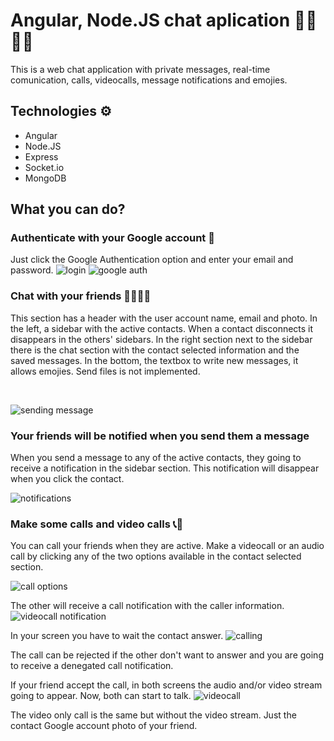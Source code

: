 # Angular, Node.JS chat aplication 👨‍💻👩‍💻
This is a web chat application with private messages, real-time comunication, calls, videocalls, message notifications and emojies.

## Technologies ⚙️

* Angular
* Node.JS
* Express
* Socket.io
* MongoDB


## What you can do?

### Authenticate with your Google account 🔐
Just click the Google Authentication option and enter your email and password.
![login](https://user-images.githubusercontent.com/47344349/117557110-f88d6e00-b02c-11eb-9983-dc91da4151cd.png)
![google auth](https://user-images.githubusercontent.com/47344349/117557115-ffb47c00-b02c-11eb-81ba-0784c949e5af.png)

### Chat with your friends 👩🧒👸🧔
This section has a header with the user account name, email and photo. In the left, a sidebar with the active contacts. When a contact disconnects it disappears in the others' sidebars. In the right section next to the sidebar there is the chat section with the contact selected information and the saved messages. In the bottom, the textbox to write new messages, it allows emojies. Send files is not implemented.

<br>

![sending message](https://user-images.githubusercontent.com/47344349/117558272-11038580-b039-11eb-8123-ccc448d2a63e.png)


### Your friends will be notified when you send them a message
When you send a message to any of the active contacts, they going to receive a notification in the sidebar section. This notification will disappear when you click the contact.

![notifications](https://user-images.githubusercontent.com/47344349/117557452-3a6be380-b030-11eb-81c8-9dfe576ac85e.png)

### Make some calls and video calls 📞🤙
You can call your friends when they are active. Make a videocall or an audio call by clicking any of the two options available in the contact selected section.

![call options](https://user-images.githubusercontent.com/47344349/117557487-730bbd00-b030-11eb-9168-f082fe28c3c0.png)

The other will receive a call notification with the caller information. 
![videocall notification](https://user-images.githubusercontent.com/47344349/117558275-1c56b100-b039-11eb-9d4d-c60bcfee1a20.png)


In your screen you have to wait the contact answer.
![calling](https://user-images.githubusercontent.com/47344349/117558277-24165580-b039-11eb-8293-448bf48ab89d.png)

The call can be rejected if the other don't want to answer and you are going to receive a denegated call notification.

If your friend accept the call, in both screens the audio and/or video stream going to appear. Now, both can start to talk.
![videocall](https://user-images.githubusercontent.com/47344349/117558282-34c6cb80-b039-11eb-8d52-a90a179e4a7e.png)

The video only call is the same but without the video stream. Just the contact Google account photo of your friend.


